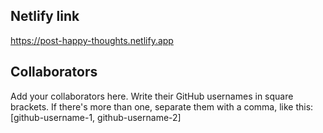 ## Netlify link
https://post-happy-thoughts.netlify.app

## Collaborators
Add your collaborators here. Write their GitHub usernames in square brackets. If there's more than one, separate them with a comma, like this:
[github-username-1, github-username-2]
